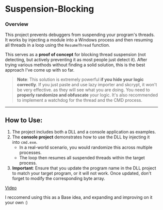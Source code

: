 # **Suspension-Blocking**

### **Overview**
This project prevents debuggers from suspending your program's threads. It works by injecting a module into a Windows process and then resuming all threads in a loop using the `ResumeThread` function. 

This serves as a **proof of concept** for blocking thread suspension (not detecting, but actively preventing it as most people just detect it). After trying various methods without finding a solid solution, this is the best approach I've come up with so far.

> **Note**: This solution is extremely powerful **if you hide your logic correctly**. If you just paste and use lazy importer and skcrypt, it won't be very effective. as they will see what you are doing. You need to **properly randomize and obfuscate** your logic. It's also recommended to implement a watchdog for the thread and the CMD process.

---

## **How to Use:**

1. The project includes both a DLL and a console application as examples.
2. The **console project** demonstrates how to use the DLL by injecting it into `cmd.exe`. 
   - In a real-world scenario, you would randomize this across multiple processes.
   - The loop then resumes all suspended threads within the target process.
3. **Important**: Ensure that you update the program name in the DLL project to match your target program, or it will not work. Once updated, don't forget to modify the corresponding byte array.

[Video](https://streamable.com/qj7eac)

I reccomend using this as a Base idea, and expanding and improving on it your own :)

